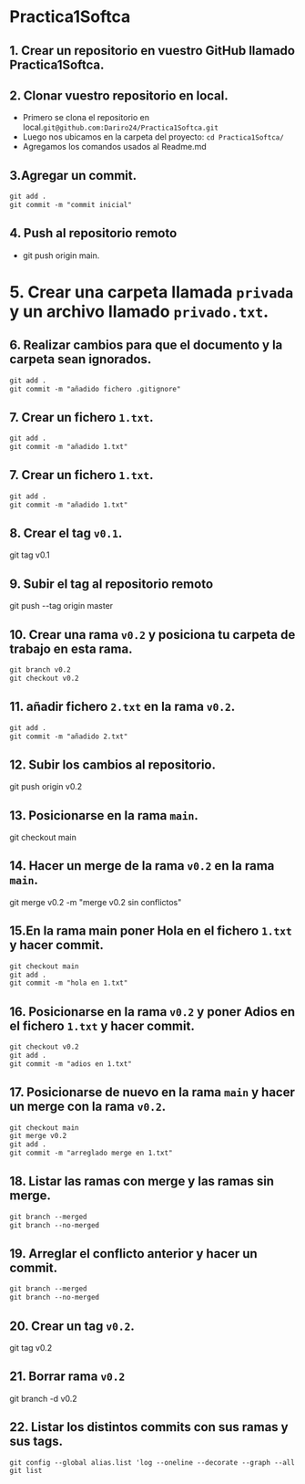 # Practica1Softca
## 1. Crear un repositorio en vuestro GitHub llamado Practica1Softca.
## 2. Clonar vuestro repositorio en local.
* Primero se clona el repositorio en local.`git@github.com:Dariro24/Practica1Softca.git`
* Luego nos ubicamos en la carpeta del proyecto: `cd Practica1Softca/`
* Agregamos los comandos usados al Readme.md

## 3.Agregar un commit.
```markdown
git add .
git commit -m "commit inicial"
```
## 4. Push al repositorio remoto
* git push origin main.
# 5. Crear una carpeta llamada `privada` y un archivo llamado `privado.txt`.
## 6. Realizar cambios para que el documento y la carpeta sean ignorados.
```markdown
git add .
git commit -m "añadido fichero .gitignore"
```
## 7. Crear un fichero `1.txt`.
```markdown
git add .
git commit -m "añadido 1.txt"
```
## 7. Crear un fichero `1.txt`.
```markdown
git add .
git commit -m "añadido 1.txt"
```
## 8. Crear el tag `v0.1`.
git tag v0.1
## 9. Subir el tag al repositorio remoto
git push --tag origin master
## 10. Crear una rama `v0.2` y posiciona tu carpeta de trabajo en esta rama.
```markdown
git branch v0.2
git checkout v0.2
```
## 11. añadir fichero `2.txt` en la rama `v0.2`.
```markdown
git add .
git commit -m "añadido 2.txt"
```
## 12. Subir los cambios al repositorio.
git push origin v0.2
## 13. Posicionarse en la rama `main`.
git checkout main
## 14. Hacer un merge de la rama `v0.2` en la rama `main`.
git merge v0.2 -m "merge v0.2 sin conflictos"
## 15.En la rama main poner Hola en el fichero `1.txt` y hacer commit.
```markdown
git checkout main
git add .
git commit -m "hola en 1.txt"
```
## 16. Posicionarse en la rama `v0.2` y poner Adios en el fichero `1.txt` y hacer commit.
```markdown
git checkout v0.2
git add .
git commit -m "adios en 1.txt"
```
## 17. Posicionarse de nuevo en la rama `main` y hacer un merge con la rama `v0.2`.
```markdown
git checkout main
git merge v0.2
git add .
git commit -m "arreglado merge en 1.txt"
```
## 18. Listar las ramas con merge y las ramas sin merge.
```markdown
git branch --merged
git branch --no-merged
```
## 19. Arreglar el conflicto anterior y hacer un commit.
```markdown
git branch --merged
git branch --no-merged
```
## 20. Crear un tag `v0.2`.
git tag v0.2
## 21. Borrar rama `v0.2`
git branch -d v0.2
## 22. Listar los distintos commits con sus ramas y sus tags.
```markdown
git config --global alias.list 'log --oneline --decorate --graph --all'
git list
```